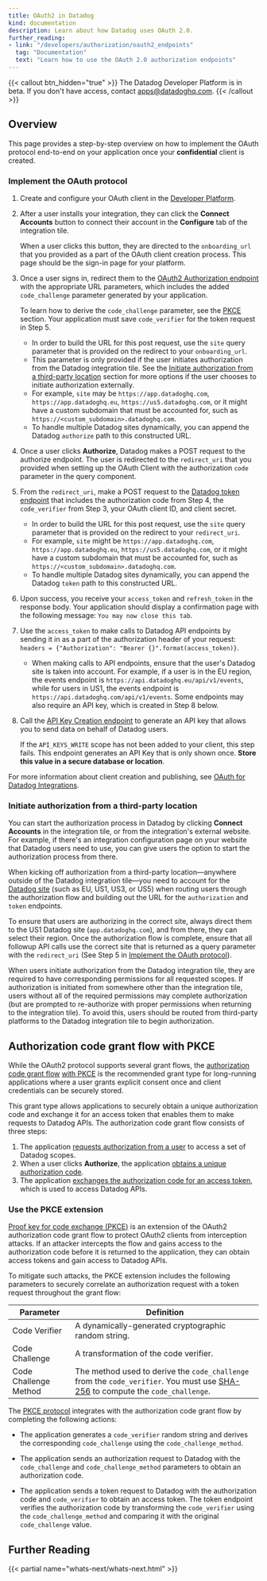 ```yaml
---
title: OAuth2 in Datadog
kind: documentation
description: Learn about how Datadog uses OAuth 2.0.
further_reading:
- link: "/developers/authorization/oauth2_endpoints"
  tag: "Documentation"
  text: "Learn how to use the OAuth 2.0 authorization endpoints"
---
```


{{< callout btn_hidden="true" >}}
  The Datadog Developer Platform is in beta. If you don't have access, contact apps@datadoghq.com.
{{< /callout >}} 

## Overview

This page provides a step-by-step overview on how to implement the OAuth protocol end-to-end on your application once your **confidential** client is created. 

### Implement the OAuth protocol

1. Create and configure your OAuth client in the [Developer Platform][16]. 

2. After a user installs your integration, they can click the **Connect Accounts** button to connect their account in the **Configure** tab of the integration tile. 

   When a user clicks this button, they are directed to the `onboarding_url` that you provided as a part of the OAuth client creation process. This page should be the sign-in page for your platform.

3. Once a user signs in, redirect them to the [OAuth2 Authorization endpoint][6] with the appropriate URL parameters, which includes the added `code_challenge` parameter generated by your application.

   To learn how to derive the `code_challenge` parameter, see the [PKCE](#authorization-code-grant-flow-with-pkce) section. Your application must save `code_verifier` for the token request in Step 5.

   - In order to build the URL for this post request, use the `site` query parameter that is provided on the redirect to your `onboarding_url`. 
   - This parameter is only provided if the user initiates authorization from the Datadog integration tile. See the [Initiate authorization from a third-party location](#Initiate-authorization-from-a-third-party-location) section for more options if the user chooses to initiate authorization externally.  
   - For example, `site` may be `https://app.datadoghq.com`, `https://app.datadoghq.eu`, `https://us5.datadoghq.com`, or it might have a custom subdomain that must be accounted for, such as `https://<custom_subdomain>.datadoghq.com`. 
   - To handle multiple Datadog sites dynamically, you can append the Datadog `authorize` path to this constructed URL.

4. Once a user clicks **Authorize**, Datadog makes a POST request to the authorize endpoint. The user is redirected to the `redirect_uri` that you provided when setting up the OAuth Client with the authorization `code` parameter in the query component.

5. From the `redirect_uri`, make a POST request to the [Datadog token endpoint][10] that includes the authorization code from Step 4, the `code_verifier` from Step 3, your OAuth client ID, and client secret.

   - In order to build the URL for this post request, use the `site` query parameter that is provided on the redirect to your `redirect_uri`. 
   - For example, `site` might be `https://app.datadoghq.com`, `https://app.datadoghq.eu`, `https://us5.datadoghq.com`, or it might have a custom subdomain that must be accounted for, such as `https://<custom_subdomain>.datadoghq.com`. 
   - To handle multiple Datadog sites dynamically, you can append the Datadog `token` path to this constructed URL.

6. Upon success, you receive your `access_token` and `refresh_token` in the response body. Your application should display a confirmation page with the following message: `You may now close this tab`.

7. Use the `access_token` to make calls to Datadog API endpoints by sending it in as a part of the authorization header of your request: ```headers = {"Authorization": "Bearer {}".format(access_token)}```.
    - When making calls to API endpoints, ensure that the user's Datadog site is taken into account. For example, if a user is in the EU region, the events endpoint is `https://api.datadoghq.eu/api/v1/events`, while for users in US1, the events endpoint is `https://api.datadoghq.com/api/v1/events`. Some endpoints may also require an API key, which is created in Step 8 below. 

8. Call the [API Key Creation endpoint][7] to generate an API key that allows you to send data on behalf of Datadog users.

   If the `API_KEYS_WRITE` scope has not been added to your client, this step fails. This endpoint generates an API Key that is only shown once. **Store this value in a secure database or location**. 

For more information about client creation and publishing, see [OAuth for Datadog Integrations][5].

### Initiate authorization from a third-party location 

You can start the authorization process in Datadog by clicking **Connect Accounts** in the integration tile, or from the integration's external website. For example, if there's an integration configuration page on your website that Datadog users need to use, you can give users the option to start the authorization process from there.

When kicking off authorization from a third-party location—anywhere outside of the Datadog integration tile—you need to account for the [Datadog site][17] (such as EU, US1, US3, or US5) when routing users through the authorization flow and building out the URL for the `authorization` and `token` endpoints. 

To ensure that users are authorizing in the correct site, always direct them to the US1 Datadog site (`app.datadoghq.com`), and from there, they can select their region. Once the authorization flow is complete, ensure that all followup API calls use the correct site that is returned as a query parameter with the `redirect_uri` (See Step 5 in [Implement the OAuth protocol](#Implement-the-oauth-protocol)).

When users initiate authorization from the Datadog integration tile, they are required to have corresponding permissions for all requested scopes. If authorization is initiated from somewhere other than the integration tile, users without all of the required permissions may complete authorization (but are prompted to re-authorize with proper permissions when returning to the integration tile). To avoid this, users should be routed from third-party platforms to the Datadog integration tile to begin authorization. 

## Authorization code grant flow with PKCE

While the OAuth2 protocol supports several grant flows, the [authorization code grant flow][8] [with PKCE](#authorization-code-grant-flow-with-pkce) is the recommended grant type for long-running applications where a user grants explicit consent once and client credentials can be securely stored. 

This grant type allows applications to securely obtain a unique authorization code and exchange it for an access token that enables them to make requests to Datadog APIs. The authorization code grant flow consists of three steps:

1. The application [requests authorization from a user][6] to access a set of Datadog scopes.
2. When a user clicks **Authorize**, the application [obtains a unique authorization code][12].
3. The application [exchanges the authorization code for an access token][10], which is used to access Datadog APIs.

### Use the PKCE extension

[Proof key for code exchange (PKCE)][11] is an extension of the OAuth2 authorization code grant flow to protect OAuth2 clients from interception attacks. If an attacker intercepts the flow and gains access to the authorization code before it is returned to the application, they can obtain access tokens and gain access to Datadog APIs.

To mitigate such attacks, the PKCE extension includes the following parameters to securely correlate an authorization request with a token request throughout the grant flow: 

| Parameter             | Definition                                                                                                                           |
|-----------------------|--------------------------------------------------------------------------------------------------------------------------------------|
| Code Verifier         | A dynamically-generated cryptographic random string.                                                                                 |
| Code Challenge        | A transformation of the code verifier.                                                                                               |
| Code Challenge Method | The method used to derive the `code_challenge` from the `code_verifier`. You must use [SHA-256][16] to compute the `code_challenge`. |

The [PKCE protocol][11] integrates with the authorization code grant flow by completing the following actions:

- The application generates a `code_verifier` random string and derives the corresponding `code_challenge` using the `code_challenge_method`.

- The application sends an authorization request to Datadog with the `code_challenge` and `code_challenge_method` parameters to obtain an authorization code.

- The application sends a token request to Datadog with the authorization code and `code_verifier` to obtain an access token. The token endpoint verifies the authorization code by transforming the `code_verifier` using the `code_challenge_method` and comparing it with the original `code_challenge` value.

## Further Reading

{{< partial name="whats-next/whats-next.html" >}}

[1]: https://datatracker.ietf.org/doc/html/rfc6749
[2]: /api/latest/scopes/
[3]: /developers/datadog_apps/#oauth-api-access
[4]: https://datatracker.ietf.org/doc/html/rfc6749#section-3.2.1
[5]: /developers/integrations/oauth_for_integrations
[6]: /developers/authorization/oauth2_endpoints/?tab=authorizationendpoints#request-authorization-from-a-user
[7]: /developers/authorization/oauth2_endpoints/?tab=apikeycreationendpoints#create-an-api-key-on-behalf-of-a-user
[8]: https://tools.ietf.org/html/rfc6749#section-4.1
[9]: /developers/authorization/oauth2_endpoints/?tab=authorizationendpoints#obtain-an-authorization-code
[10]: /developers/authorization/oauth2_endpoints/?tab=tokenendpoints#exchange-authorization-code-for-access-token
[11]: https://datatracker.ietf.org/doc/html/rfc7636
[12]: https://datatracker.ietf.org/doc/html/rfc7636#section-4.1
[13]: https://datatracker.ietf.org/doc/html/rfc7636#section-4.2
[14]: https://datatracker.ietf.org/doc/html/rfc7636#section-4.3
[15]: https://datatracker.ietf.org/doc/html/rfc6234#section-4.1
[16]: https://app.datadoghq.com/apps
[17]: /getting_started/site/
